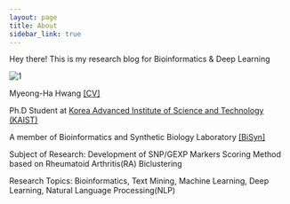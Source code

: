 ```yaml
---
layout: page
title: About
sidebar_link: true
---
```


<p class="message">
  Hey there! This is my research blog for Bioinformatics & Deep Learning
</p>

![1](https://github.com/MyeongHaHwang/myeonghahwang.github.io/blob/master/_screenshots/HMH.jpeg?raw=true "Title")

Myeong-Ha Hwang <a href="https://sites.google.com/site/raphael900929/">[CV]</a>

Ph.D Student at <a href="https://www.kaist.ac.kr/">Korea Advanced Institute of Science and Technology (KAIST)</a> 

A member of Bioinformatics and Synthetic Biology Laboratory <a href="http://bisyn.kaist.ac.kr/">[BiSyn]</a>

Subject of Research: 
Development of SNP/GEXP Markers Scoring Method based on Rheumatoid Arthritis(RA) Biclustering

Research Topics: 
Bioinformatics, Text Mining, Machine Learning, Deep Learning, Natural Language Processing(NLP)
